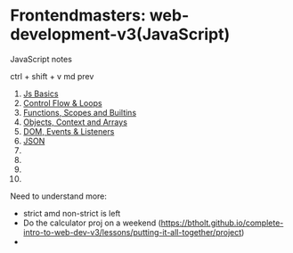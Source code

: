 # Frontendmasters: web-development-v3(JavaScript)
JavaScript notes

ctrl + shift + v md prev

1. [Js Basics](./Js-Basics.md)
2. [Control Flow & Loops](./ControlFlow.md)
3. [Functions, Scopes and Builtins](./functions.md)
4. [Objects, Context and Arrays](./objects.md)
5. [DOM, Events & Listeners](./Dom.md)
6. [JSON]()
7. []()
8.
9.
10.

Need to understand more:
-  strict amd non-strict is left 
-  Do the calculator proj on a weekend (https://btholt.github.io/complete-intro-to-web-dev-v3/lessons/putting-it-all-together/project)
-